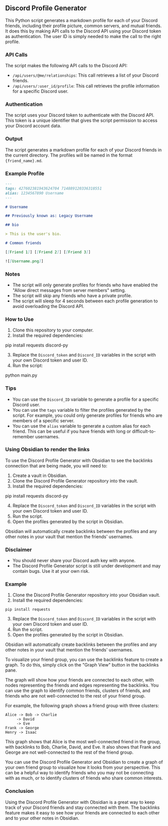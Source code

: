 ## Discord Profile Generator

This Python script generates a markdown profile for each of your Discord friends, including their profile picture, common servers, and mutual friends. It does this by making API calls to the Discord API using your Discord token as authentication. The user ID is simply needed to make the call to the right profile.

### API Calls

The script makes the following API calls to the Discord API:

* `/api/users/@me/relationships`: This call retrieves a list of your Discord friends.
* `/api/users/:user_id/profile`: This call retrieves the profile information for a specific Discord user.

### Authentication

The script uses your Discord token to authenticate with the Discord API. This token is a unique identifier that gives the script permission to access your Discord account data.

### Output

The script generates a markdown profile for each of your Discord friends in the current directory. The profiles will be named in the format `{friend_name}.md`.

### Example Profile


```markdown
---
tags: 427602381943624704 714889120336318551
alias: 1234567890 Username
---

# Username

## Previously known as: Legacy Username

## bio

> This is the user's bio.

# Common friends

[[Friend 1]] [[Friend 2]] [[Friend 3]]

![[Username.png]]
```

### Notes

* The script will only generate profiles for friends who have enabled the "Allow direct messages from server members" setting.
* The script will skip any friends who have a private profile.
* The script will sleep for 4 seconds between each profile generation to avoid overloading the Discord API.

### How to Use

1. Clone this repository to your computer.
2. Install the required dependencies:


pip install requests discord-py


3. Replace the `Discord_token` and `Discord_ID` variables in the script with your own Discord token and user ID.
4. Run the script:


python main.py


### Tips

* You can use the `Discord_ID` variable to generate a profile for a specific Discord user.
* You can use the `tags` variable to filter the profiles generated by the script. For example, you could only generate profiles for friends who are members of a specific server.
* You can use the `alias` variable to generate a custom alias for each friend. This can be useful if you have friends with long or difficult-to-remember usernames.

### Using Obsidian to render the links

To use the Discord Profile Generator with Obsidian to see the backlinks connection that are being made, you will need to:

1. Create a vault in Obsidian.
2. Clone the Discord Profile Generator repository into the vault.
3. Install the required dependencies:


pip install requests discord-py


4. Replace the `Discord_token` and `Discord_ID` variables in the script with your own Discord token and user ID.
5. Run the script.
6. Open the profiles generated by the script in Obsidian.

Obsidian will automatically create backlinks between the profiles and any other notes in your vault that mention the friends' usernames.

### Disclaimer

* You should never share your Discord auth key with anyone.
* The Discord Profile Generator script is still under development and may contain bugs. Use it at your own risk.

### Example

1. Clone the Discord Profile Generator repository into your Obsidian vault.
2. Install the required dependencies:

```
pip install requests
```

3. Replace the `Discord_token` and `Discord_ID` variables in the script with your own Discord token and user ID.
4. Run the script.
5. Open the profiles generated by the script in Obsidian.

Obsidian will automatically create backlinks between the profiles and any other notes in your vault that mention the friends' usernames.

To visualize your friend group, you can use the backlinks feature to create a graph. To do this, simply click on the "Graph View" button in the backlinks pane.

The graph will show how your friends are connected to each other, with nodes representing the friends and edges representing the backlinks. You can use the graph to identify common friends, clusters of friends, and friends who are not well-connected to the rest of your friend group.

For example, the following graph shows a friend group with three clusters:

```
Alice -> Bob -> Charlie
     -> David
     -> Eve
Frank -> George
Henry -> Isaac
```

This graph shows that Alice is the most well-connected friend in the group, with backlinks to Bob, Charlie, David, and Eve. It also shows that Frank and George are not well-connected to the rest of the friend group.

You can use the Discord Profile Generator and Obsidian to create a graph of your own friend group to visualize how it looks from your perspective. This can be a helpful way to identify friends who you may not be connecting with as much, or to identify clusters of friends who share common interests.

### Conclusion

Using the Discord Profile Generator with Obsidian is a great way to keep track of your Discord friends and stay connected with them. The backlinks feature makes it easy to see how your friends are connected to each other and to your other notes in Obsidian.
